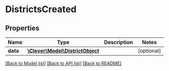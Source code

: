 # DistrictsCreated

## Properties
Name | Type | Description | Notes
------------ | ------------- | ------------- | -------------
**data** | [**\Clever\Model\DistrictObject**](DistrictObject.md) |  | [optional] 

[[Back to Model list]](../README.md#documentation-for-models) [[Back to API list]](../README.md#documentation-for-api-endpoints) [[Back to README]](../README.md)


